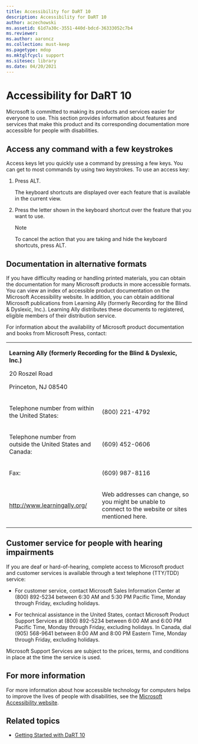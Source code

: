 ```yaml
---
title: Accessibility for DaRT 10
description: Accessibility for DaRT 10
author: aczechowski
ms.assetid: 61d7a30c-3551-440d-bdcd-36333052c7b4
ms.reviewer:
ms.author: aaroncz
ms.collection: must-keep
ms.pagetype: mdop
ms.mktglfcycl: support
ms.sitesec: library
ms.date: 04/20/2021
---
```


# Accessibility for DaRT 10

Microsoft is committed to making its products and services easier for everyone to use. This section provides information about features and services that make this product and its corresponding documentation more accessible for people with disabilities.

## Access any command with a few keystrokes

Access keys let you quickly use a command by pressing a few keys. You can get to most commands by using two keystrokes. To use an access key:

1. Press ALT.

    The keyboard shortcuts are displayed over each feature that is available in the current view.

2. Press the letter shown in the keyboard shortcut over the feature that you want to use.

    > [!NOTE]
    > To cancel the action that you are taking and hide the keyboard shortcuts, press ALT.

## Documentation in alternative formats

If you have difficulty reading or handling printed materials, you can obtain the documentation for many Microsoft products in more accessible formats. You can view an index of accessible product documentation on the Microsoft Accessibility website. In addition, you can obtain additional Microsoft publications from Learning Ally (formerly Recording for the Blind & Dyslexic, Inc.). Learning Ally distributes these documents to registered, eligible members of their distribution service.

For information about the availability of Microsoft product documentation and books from Microsoft Press, contact:

<table>
<colgroup>
<col width="50%" />
<col width="50%" />
</colgroup>
<tbody>
<tr class="odd">
<td colspan="2" align="left"><p><strong>Learning Ally (formerly Recording for the Blind &amp; Dyslexic, Inc.)</strong></p>
<p>20 Roszel Road</p>
<p>Princeton, NJ 08540</p></td>
</tr>
<tr class="even">
<td align="left"><p>Telephone number from within the United States:</p></td>
<td align="left"><p>(800) 221-4792</p></td>
</tr>
<tr class="odd">
<td align="left"><p>Telephone number from outside the United States and Canada:</p></td>
<td align="left"><p>(609) 452-0606</p></td>
</tr>
<tr class="even">
<td align="left"><p>Fax:</p></td>
<td align="left"><p>(609) 987-8116</p></td>
</tr>
<tr class="odd">
<td align="left"><p><a href="https://go.microsoft.com/fwlink/?linkid=239" data-raw-source="[http://www.learningally.org/](https://go.microsoft.com/fwlink/?linkid=239)">http://www.learningally.org/</a></p></td>
<td align="left"><p>Web addresses can change, so you might be unable to connect to the website or sites mentioned here.</p></td>
</tr>
</tbody>
</table>

## Customer service for people with hearing impairments

If you are deaf or hard-of-hearing, complete access to Microsoft product and customer services is available through a text telephone (TTY/TDD) service:

- For customer service, contact Microsoft Sales Information Center at (800) 892-5234 between 6:30 AM and 5:30 PM Pacific Time, Monday through Friday, excluding holidays.

- For technical assistance in the United States, contact Microsoft Product Support Services at (800) 892-5234 between 6:00 AM and 6:00 PM Pacific Time, Monday through Friday, excluding holidays. In Canada, dial (905) 568-9641 between 8:00 AM and 8:00 PM Eastern Time, Monday through Friday, excluding holidays.

Microsoft Support Services are subject to the prices, terms, and conditions in place at the time the service is used.

## For more information

For more information about how accessible technology for computers helps to improve the lives of people with disabilities, see the [Microsoft Accessibility website](https://go.microsoft.com/fwlink/?linkid=8431).

## Related topics

- [Getting Started with DaRT 10](getting-started-with-dart-10.md)
